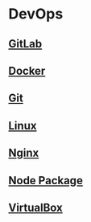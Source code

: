 # DevOps

## [GitLab](./gitlab/index.md)

## [Docker](./docker.md)

## [Git](./git.md)

## [Linux](./linux.md)

## [Nginx](./nginx.md)

## [Node Package](./node-package.md)

## [VirtualBox](./virtualbox.md)
